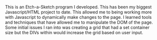 This is an Etch-a-Sketch program I developed. This has been my biggest Javascript/HTML project to date. This allowed me to being working more with Javascript to dynamically make changes to the page. I learned tools and techniques that have allowed me to manipulate the DOM of the page. Some initial issues I ran into was creating a grid that had a set container size but the DIVs within would increase the grid based on user input.
